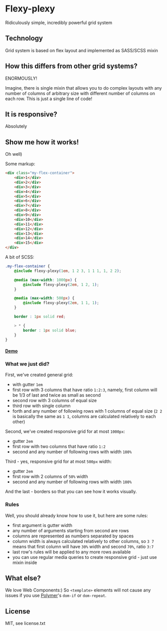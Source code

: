 # Flexy-plexy
Ridiculously simple, incredibly powerful grid system

## Technology
Grid system is based on flex layout and implemented as SASS/SCSS mixin

## How this differs from other grid systems?
ENORMOUSLY!

Imagine, there is single mixin that allows you to do complex layouts with any number of columns of arbitrary size with different number of columns on each row. This is just a single line of code!

## It is responsive?
Absolutely

## Show me how it works!
Oh well)

Some markup:
```html
<div class="my-flex-container">
	<div>1</div>
	<div>2</div>
	<div>3</div>
	<div>4</div>
	<div>5</div>
	<div>6</div>
	<div>7</div>
	<div>8</div>
	<div>9</div>
	<div>10</div>
	<div>11</div>
	<div>12</div>
	<div>13</div>
	<div>14</div>
	<div>15</div>
</div>
```

A bit of SCSS:
```css
.my-flex-container {
	@include flexy-plexy(1em, 1 2 3, 1 1 1, 1, 2 2);

	@media (max-width: 1000px) {
		@include flexy-plexy(2em, 1 2, 1);
	}

	@media (max-width: 500px) {
		@include flexy-plexy(2em, 1 1, 1);
	}

	border : 1px solid red;

	> * {
		border : 1px solid blue;
	}
}
```

#### [Demo](https://nazar-pc.github.io/Flexy-plexy/)

### What we just did?
First, we've created general grid:
* with gutter `1em`
* first row with 3 columns that have ratio `1:2:3`, namely, first column will be 1/3 of last and twice as small as second
* second row with 3 columns of equal size
* third row with single column
* forth and any number of following rows with 1 columns of equal size (`2 2` is basically the same as `1 1`, columns are calculated relatively to each other)

Second, we've created responsive grid for at most `1000px`:
* gutter `2em`
* first row with two columns that have ratio `1:2`
* second and any number of following rows with width `100%`

Third - yes, responsive grid for at most `500px` width:
* gutter `2em`
* first row with 2 columns of `50%` width
* second and any number of following rows with width `100%`

And the last - borders so that you can see how it works visually.

### Rules
Well, you should already know how to use it, but here are some rules:
* first argument is gutter width
* any number of arguments starting from second are rows
* columns are represented as numbers separated by spaces
* column width is always calculated relatively to other columns, so `3 7` means that first column will have `30%` width and second `70%`, ratio `3:7`
* last row's rules will be applied to any more rows available
* you can use regular media queries to create responsive grid - just use mixin inside

## What else?
We love Web Components:) So `<template>` elements will not cause any issues if you use [Polymer](https://github.com/Polymer/polymer)'s `dom-if` or `dom-repeat`.

## License
MIT, see license.txt
